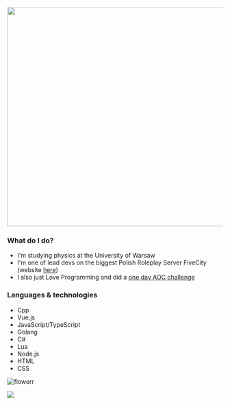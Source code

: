 <img width="512" src="https://user-images.githubusercontent.com/61145047/168449140-3c0b1aec-64fe-429e-ba44-cac2632e7256.png" />

### What do I do?
- I'm studying physics at the University of Warsaw
- I'm one of lead devs on the biggest Polish Roleplay Server FiveCity (website <a href="https://fivecity.net">here</a>)   
- I also just Love Programming and did a <a href="https://github.com/Explooosion-code/aoc2021">one day AOC challenge</a>
  

### Languages & technologies
  * Cpp
  * Vue.js
  * JavaScript/TypeScript
  * Golang
  * C#
  * Lua
  * Node.js
  * HTML
  * CSS
  
![flowerr](https://user-images.githubusercontent.com/61145047/168449173-32bd8a48-4809-48f5-ba8a-19ca6e7049bc.png)

<a href="https://github.com/Explooosion-code">
  <img align="center" src="https://github-readme-stats.vercel.app/api?username=Explooosion-code&hide=issues&count_private=true&show_icons=true&theme=dracula&custom_title=Hey%20I%27m%20Explooosion-code" />
</a>

